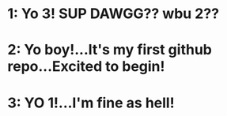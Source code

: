 # 1: Yo 3! SUP DAWGG?? wbu 2??

# 2: Yo boy!...It's my first github repo...Excited to begin!

# 3: YO 1!...I'm fine as hell!